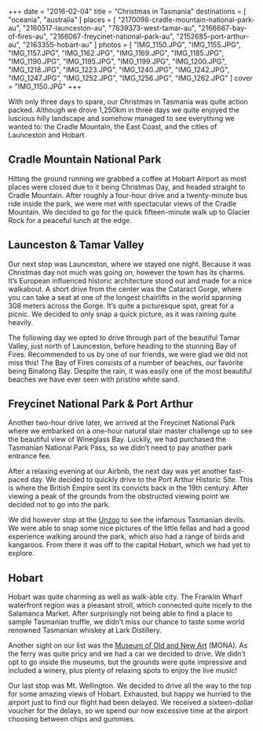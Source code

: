 +++
date    = "2016-02-04"
title   = "Christmas in Tasmania"
destinations = [ "oceania", "australia" ]
places  = [
  "2170098-cradle-mountain-national-park-au", "2160517-launceston-au",
  "7839373-west-tamar-au",  "2166667-bay-of-fires-au",
  "2166067-freycinet-national-park-au", "2152685-port-arthur-au",
  "2163355-hobart-au"
]
photos = [
  "IMG_1150.JPG", "IMG_1155.JPG", "IMG_1157.JPG", "IMG_1162.JPG", "IMG_1169.JPG",
  "IMG_1185.JPG", "IMG_1190.JPG", "IMG_1195.JPG", "IMG_1199.JPG", "IMG_1200.JPG",
  "IMG_1218.JPG", "IMG_1223.JPG", "IMG_1240.JPG", "IMG_1242.JPG", "IMG_1247.JPG",
  "IMG_1252.JPG", "IMG_1256.JPG", "IMG_1262.JPG"
]
cover = "IMG_1150.JPG"
+++

With only three days to spare, our Christmas in Tasmania was quite action packed. Although we drove 1,250km in three days we quite enjoyed the luscious hilly landscape and somehow managed to see everything we wanted to: the Cradle Mountain, the East Coast, and the cities of Launceston and Hobart.
<!--more-->
## Cradle Mountain National Park
Hitting the ground running we grabbed a coffee at Hobart Airport as most places were closed due to it being Christmas Day, and headed straight to Cradle Mountain. After roughly a four-hour drive and a twenty-minute bus ride inside the park, we were met with spectacular views of the Cradle Mountain. We decided to go for the quick fifteen-minute walk up to Glacier Rock for a peaceful lunch at the edge.

## Launceston & Tamar Valley
Our next stop was Launceston, where we stayed one night. Because it was Christmas day not much was going on, however the town has its charms. It’s European influenced historic architecture stood out and made for a nice walkabout. A short drive from the center was the Cataract Gorge, where you can take a seat at one of the longest chairlifts in the world spanning 308 meters across the Gorge. It’s quite a picturesque spot, great for a picnic. We decided to only snap a quick picture, as it was raining quite heavily.

The following day we opted to drive through part of the beautiful Tamar Valley, just north of Launceston, before heading to the stunning Bay of Fires. Recommended to us by one of our friends, we were glad we did not miss this! The Bay of Fires consists of a number of beaches, our favorite being Binalong Bay. Despite the rain, it was easily one of the most beautiful beaches we have ever seen with pristine white sand.

## Freycinet National Park & Port Arthur
Another two-hour drive later, we arrived at the Freycinet National Park where we embarked on a one-hour natural stair master challenge up to see the beautiful view of Wineglass Bay. Luckily, we had purchased the Tasmanian National Park Pass, so we didn’t need to pay another park entrance fee.

After a relaxing evening at our Airbnb, the next day was yet another fast-paced day. We decided to quickly drive to the Port Arthur Historic Site. This is where the British Empire sent its convicts back in the 19th century. After viewing a peak of the grounds from the obstructed viewing point we decided not to go into the park.

We did however stop at the [Unzoo](https://tasmaniandevilunzoo.com.au/
) to see the infamous Tasmanian devils. We were able to snap some nice pictures of the little fellas and had a good experience walking around the park, which also had a range of birds and kangaroos. From there it was off to the capital Hobart, which we had yet to explore.

## Hobart
Hobart was quite charming as well as walk-able city. The Franklin Wharf waterfront region was a pleasant stroll, which connected quite nicely to the Salamanca Market. After surprisingly not being able to find a place to sample Tasmanian truffle, we didn’t miss our chance to taste some world renowned Tasmanian whiskey at Lark Distillery.

Another sight on our list was the [Museum of Old and New Art](https://www.mona.net.au/) (MONA). As the ferry was quite pricy and we had a car we decided to drive. We didn’t opt to go inside the museums, but the grounds were quite impressive and included a winery, plus plenty of relaxing spots to enjoy the live music!

Our last stop was Mt. Wellington. We decided to drive all the way to the top for some amazing views of Hobart. Exhausted, but happy we hurried to the airport just to find our flight had been delayed. We received a sixteen-dollar voucher for the delays, so we spend our now excessive time at the airport choosing between chips and gummies.